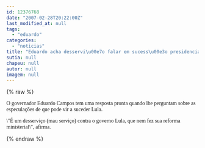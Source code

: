 ```yaml
---
id: 12376768
date: "2007-02-28T20:22:00Z"
last_modified_at: null
tags:
  - "eduardo"
categories:
  - "noticias"
title: "Eduardo acha desservi\u00e7o falar em sucess\u00e3o presidencial"
sutia: null
chapeu: null
autor: null
imagem: null
---
```

{% raw %}
<p><P><FONT face=Verdana>O governador Eduardo Campos tem uma resposta pronta quando lhe perguntam sobre as especulações de que pode vir a suceder Lula.</FONT></P></p>
<p><P><FONT face=Verdana>\"É um desserviço (mau serviço) contra o governo Lula, que nem fez sua reforma ministerial\", afirma.</FONT></P> </p>
{% endraw %}